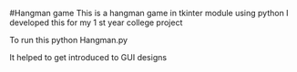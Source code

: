 #Hangman game
This is a hangman game in tkinter module using python
I developed this for my 1 st year college project

To run this
python Hangman.py

It helped to get introduced to GUI designs
